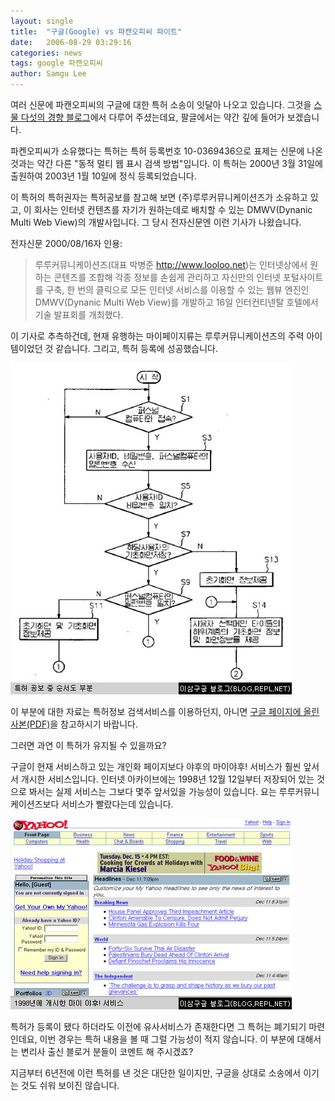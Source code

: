 ```yaml
---
layout: single
title:  "구글(Google) vs 파캔오피씨 파이트"
date:   2006-08-29 03:29:16
categories: news
tags: google 파캔오피씨
author: Samgu Lee
---
```

여러 신문에 파캔오피씨의 구글에 대한 특허 소송이 잇달아 나오고 있습니다. 그것을 [스물 다섯의 경향 블로그](http://trend25.tistory.com/2630547)에서 다루어 주셨는데요, 팔글에서는 약간 깊에 들어가 보겠습니다.

파켄오피씨가 소유했다는 특허는 특허 등록번호 10-0369436으로 표제는 신문에 나온 것과는 약간 다른 "동적 멀티 웹 표시 검색 방법"입니다. 이 특허는 2000년 3월 31일에 출원하여 2003년 1월 10일에 정식 등록되었습니다.

이 특허의 특허권자는 특허공보를 참고해 보면 (주)루루커뮤니케이션즈가 소유하고 있고, 이 회사는 인터넷 컨텐츠를 자기가 원하는데로 배치할 수 있는 DMWV(Dynanic Multi Web View)의 개발사입니다. 그 당시 전자신문엔 이런 기사가 나왔습니다.

전자신문 2000/08/16자 인용:

> 루루커뮤니케이션즈(대표 박병준 http://www.looloo.net)는 인터넷상에서 원하는 콘텐츠를 조합해 각종 정보를 손쉽게 관리하고 자신만의 인터넷 포털사이트를 구축, 한 번의 클릭으로 모든 인터넷 서비스를 이용할 수 있는 웹뷰 엔진인 DMWV(Dynanic Multi Web View)를 개발하고 16일 인터컨티넨탈 호텔에서 기술 발표회를 개최했다.

이 기사로 추측하건데, 현재 유행하는 마이페이지류는 루루커뮤니케이션즈의 주력 아이템이었던 것 같습니다. 그리고, 특허 등록에 성공했습니다.

![특허 공보 중 순서도 부분](/assets/patent_against_google.jpg)

이 부분에 대한 자료는 특허정보 검색서비스를 이용하던지, 아니면 [구글 페이지에 올린 사본(PDF)](http://cable8mm.googlepages.com/1020000016845.pdf)을 참고하시기 바랍니다.

그러면 과연 이 특허가 유지될 수 있을까요?

구글이 현재 서비스하고 있는 개인화 페이지보다 야후의 마이야후! 서비스가 훨씬 앞서서 개시한 서비스입니다. 인터넷 아카이브에는 1998년 12월 12일부터 저장되어 있는 것으로 봐서는 실제 서비스는 그보다 몇주 앞서있을 가능성이 있습니다. 요는 루루커뮤니케이션즈보다 서비스가 빨랐다는데 있습니다.

![1998년 서비스 개시한 마이 야후!](/assets/myyahoo.jpg)

특허가 등록이 됐다 하더라도 이전에 유사서비스가 존재한다면 그 특허는 폐기되기 마련인데요, 이번 경우는 특허 내용을 볼 때 그럴 가능성이 적지 않습니다. 이 부분에 대해서는 변리사 출신 블로거 분들이 코멘트 해 주시겠죠?

지금부터 6년전에 이런 특허를 낸 것은 대단한 일이지만, 구글을 상대로 소송에서 이기는 것도 쉬워 보이진 않습니다.
